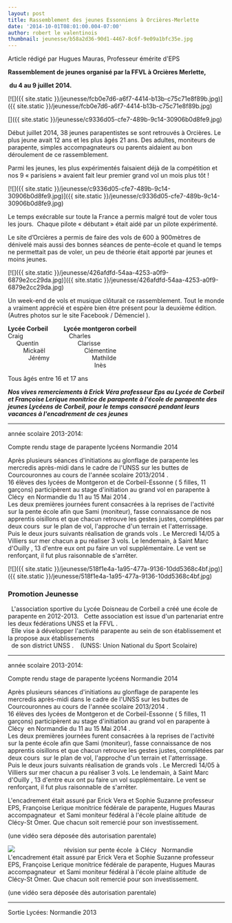 ```yaml
---
layout: post
title: Rassemblement des jeunes Essonniens à Orcières-Merlette
date: '2014-10-01T08:01:00.004-07:00'
author: robert le valentinois
thumbnail: jeunesse/b58a2d36-90d1-4467-8c6f-9e09a1bfc35e.jpg
---
```

Article rédigé par Hugues Mauras, Professeur émérite d'EPS

**Rassemblement de jeunes organisé par la FFVL à Orcières Merlette,**

**&nbsp;du 4 au 9 juillet 2014.**

[![]({{ site.static }}/jeunesse/fcb0e7d6-a6f7-4414-b13b-c75c71e8f89b.jpg)]({{ site.static }}/jeunesse/fcb0e7d6-a6f7-4414-b13b-c75c71e8f89b.jpg)

[]({{ site.static }}/jeunesse/c9336d05-cfe7-489b-9c14-30906b0d8fe9.jpg)

  

 Début juillet 2014, 38 jeunes parapentistes se sont retrouvés à Orcières. Le plus jeune avait 12 ans et les plus âgés 21 ans. Des adultes, moniteurs de parapente, simples accompagnateurs ou parents aidaient au bon déroulement de ce rassemblement.

 Parmi les jeunes, les plus expérimentés faisaient déjà de la compétition et nos 9 «&nbsp;parisiens&nbsp;» avaient fait leur premier grand vol un mois plus tôt&nbsp;!

[![]({{ site.static }}/jeunesse/c9336d05-cfe7-489b-9c14-30906b0d8fe9.jpg)]({{ site.static }}/jeunesse/c9336d05-cfe7-489b-9c14-30906b0d8fe9.jpg)

 Le temps exécrable sur toute la France a permis malgré tout de voler tous les jours.&nbsp; Chaque pilote «&nbsp;débutant&nbsp;» était aidé par un pilote expérimenté.

 Le site d’Orcières a permis de faire des vols de 600 à 900mètres de dénivelé mais aussi des bonnes séances de pente-école et quand le temps ne permettait pas de voler, un peu de théorie était apporté par jeunes et moins jeunes.

[![]({{ site.static }}/jeunesse/426afdfd-54aa-4253-a0f9-6879e2cc29da.jpg)]({{ site.static }}/jeunesse/426afdfd-54aa-4253-a0f9-6879e2cc29da.jpg)

  

 Un week-end de vols et musique clôturait ce rassemblement. Tout le monde a vraiment apprécié et espère bien être présent pour la deuxième édition. (Autres photos sur&nbsp;le site Facebook / Démenciel ).

  

  
**Lycée Corbeil&nbsp;&nbsp;&nbsp;&nbsp;&nbsp;&nbsp;&nbsp;&nbsp;&nbsp;&nbsp;&nbsp;Lycée montgeron corbeil**  
Craig&nbsp;&nbsp;&nbsp;&nbsp;&nbsp;&nbsp;&nbsp;&nbsp;&nbsp;&nbsp;&nbsp;&nbsp;&nbsp;&nbsp;&nbsp;&nbsp;&nbsp;&nbsp;&nbsp;&nbsp;&nbsp;&nbsp;&nbsp;&nbsp;&nbsp;&nbsp; Charles  
&nbsp;&nbsp;&nbsp;&nbsp; Quentin&nbsp;&nbsp;&nbsp;&nbsp;&nbsp;&nbsp;&nbsp;&nbsp;&nbsp;&nbsp;&nbsp;&nbsp;&nbsp;&nbsp;&nbsp;&nbsp;&nbsp;&nbsp;&nbsp;&nbsp;&nbsp;&nbsp; Clarisse  
&nbsp;&nbsp;&nbsp;&nbsp;&nbsp;&nbsp;&nbsp;&nbsp; Mickaël&nbsp;&nbsp;&nbsp;&nbsp;&nbsp;&nbsp;&nbsp;&nbsp;&nbsp;&nbsp;&nbsp;&nbsp;&nbsp;&nbsp;&nbsp;&nbsp;&nbsp;&nbsp;&nbsp;&nbsp;&nbsp;&nbsp; Clémentine  
&nbsp;&nbsp;&nbsp;&nbsp;&nbsp;&nbsp;&nbsp;&nbsp;&nbsp;&nbsp;&nbsp; Jérémy&nbsp;&nbsp;&nbsp;&nbsp;&nbsp;&nbsp;&nbsp;&nbsp;&nbsp;&nbsp;&nbsp;&nbsp;&nbsp;&nbsp;&nbsp;&nbsp;&nbsp;&nbsp;&nbsp;&nbsp;&nbsp;&nbsp; &nbsp; Mathilde  
&nbsp; &nbsp; &nbsp; &nbsp; &nbsp; &nbsp; &nbsp; &nbsp; &nbsp; &nbsp; &nbsp; &nbsp; &nbsp; &nbsp; &nbsp; &nbsp; &nbsp; &nbsp; &nbsp; &nbsp; &nbsp; &nbsp; &nbsp; &nbsp;&nbsp; &nbsp; Inès  
  
Tous âgés entre 16 et 17 ans  
  

  

  

**_Nos vives remerciements à Erick Véra professeur Eps au Lycée de Corbeil et Françoise Lerique monitrice de parapente à l'école de parapente des jeunes Lycéens de Corbeil, pour le temps consacré pendant leurs vacances à l'encadrement de ces jeunes&nbsp;_**

  

* * *
année scolaire 2013-2014:  

 Compte rendu stage de parapente lycéens Normandie 2014
  
Après plusieurs séances d'initiations au glonflage de parapente les mercredis après-midi dans le cadre de l'UNSS sur les buttes de Courcouronnes au cours de l'année scolaire 2013/2014 .  
16 élèves des lycées de Montgeron et de Corbeil-Essonne ( 5 filles, 11 garçons) participèrent au stage d'initiation au grand vol en parapente à Clécy&nbsp; en Normandie du 11 au 15 Mai 2014 .  
Les deux premières journées furent consacrées à la reprises de l'activité sur la pente école afin que Sami (moniteur), fasse connaissance de nos apprentis oisillons et que chacun retrouve les gestes justes, complétées par deux cours&nbsp; sur le plan de vol, l'approche d'un terrain et l'atterrissage.  
Puis le deux jours suivants réalisation de grands vols . Le Mercredi 14/05 à Villiers sur mer chacun a pu réaliser 3 vols. Le lendemain, à Saint Marc d'Ouilly , 13 d'entre eux ont pu faire un vol supplémentaire. Le vent se renforçant, il fut plus raisonnable de s'arrêter.  

[![]({{ site.static }}/jeunesse/518f1e4a-1a95-477a-9136-10dd5368c4bf.jpg)]({{ site.static }}/jeunesse/518f1e4a-1a95-477a-9136-10dd5368c4bf.jpg)
  

### Promotion Jeunesse

  
 &nbsp; L'association sportive du Lycée Doisneau de Corbeil a créé une école de parapente en 2012-2013. &nbsp; Cette association est issue d'un partenariat entre les deux fédérations UNSS et la FFVL .  
&nbsp; Elle vise à développer l'activité parapente au sein de son établissement et la propose aux établissements  
&nbsp; de son district UNSS .&nbsp;&nbsp; &nbsp;(UNSS: Union National du Sport Scolaire)  

* * *
année scolaire 2013-2014:  

 Compte rendu stage de parapente lycéens Normandie 2014 
  
 Après plusieurs séances d'initiations au glonflage de parapente les mercredis après-midi dans le cadre de l'UNSS sur les buttes de Courcouronnes au cours de l'année scolaire 2013/2014 .  
 16 élèves des lycées de Montgeron et de Corbeil-Essonne ( 5 filles, 11 garçons) participèrent au stage d'initiation au grand vol en parapente à Clécy&nbsp; en Normandie du 11 au 15 Mai 2014 .  
 Les deux premières journées furent consacrées à la reprises de l'activité sur la pente école afin que Sami (moniteur), fasse connaissance de nos apprentis oisillons et que chacun retrouve les gestes justes, complétées par deux cours&nbsp; sur le plan de vol, l'approche d'un terrain et l'atterrissage.  
 Puis le deux jours suivants réalisation de grands vols . Le Mercredi 14/05 à Villiers sur mer chacun a pu réaliser 3 vols. Le lendemain, à Saint Marc d'Ouilly , 13 d'entre eux ont pu faire un vol supplémentaire. Le vent se renforçant, il fut plus raisonnable de s'arrêter.  
  
 L'encadrement était assuré par Erick Vera et Sophie Suzanne professeur EPS, Françoise Lerique monitrice fédérale de parapente, Hugues Mauras accompagnateur&nbsp; et Sami moniteur fédéral à l'école plaine altitude&nbsp; de Clécy-St Omer. Que chacun soit remercié pour son investissement.  
  
 (une vidéo sera déposée dès autorisation parentale)  

[![](https://sites.google.com/site/cdvl91ffvl/_/rsrc/1404121431707/promotion-jeunesse/Cl%C3%A9cy2014.jpg?height=186&width=400)](https://sites.google.com/site/cdvl91ffvl/promotion-jeunesse/Cl%C3%A9cy2014.jpg?attredirects=0)
&nbsp;&nbsp;&nbsp;&nbsp;&nbsp;&nbsp;&nbsp;&nbsp;&nbsp;&nbsp;&nbsp;&nbsp;&nbsp;&nbsp;&nbsp;&nbsp;&nbsp;&nbsp;&nbsp;&nbsp;&nbsp;&nbsp;&nbsp;&nbsp;&nbsp;&nbsp;&nbsp; révision sur pente école&nbsp; à Clécy&nbsp;&nbsp; Normandie&nbsp; 
L'encadrement était assuré par Erick Vera et Sophie Suzanne professeur EPS, Françoise Lerique monitrice fédérale de parapente, Hugues Mauras accompagnateur&nbsp; et Sami moniteur fédéral à l'école plaine altitude&nbsp; de Clécy-St Omer. Que chacun soit remercié pour son investissement.  

(une vidéo sera déposée dès autorisation parentale)

* * *

Sortie Lycées: Normandie 2013  

<object class="BLOGGER-youtube-video" classid="clsid:D27CDB6E-AE6D-11cf-96B8-444553540000" codebase="http://download.macromedia.com/pub/shockwave/cabs/flash/swflash.cab#version=6,0,40,0" data-thumbnail-src="https://i.ytimg.com/vi/mI516aDpN20/0.jpg" height="266" width="320">
  <param name="movie" value="https://www.youtube.com/v/mI516aDpN20?version=3&amp;f=user_uploads&amp;c=google-webdrive-0&amp;app=youtube_gdata">
  <param name="bgcolor" value="#FFFFFF">
  <param name="allowFullScreen" value="true">
  <embed width="320" height="266" src="https://www.youtube.com/v/mI516aDpN20?version=3&amp;f=user_uploads&amp;c=google-webdrive-0&amp;app=youtube_gdata" type="application/x-shockwave-flash">
</object>
